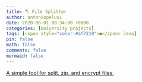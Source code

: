 ```yaml
---
title: 🪓 File Splitter
author: antoniopelusi
date: 2020-06-01 08:34:00 +0800
categories: [University projects]
tags: [<span style="color:#af7219">●</span> Java]
pin: false
math: false
comments: false
mermaid: false
---
```


[GithubLink]: https://github.com/antoniopelusi/File-Splitter

[A simple tool for split, zip, and encrypt files.][GithubLink]